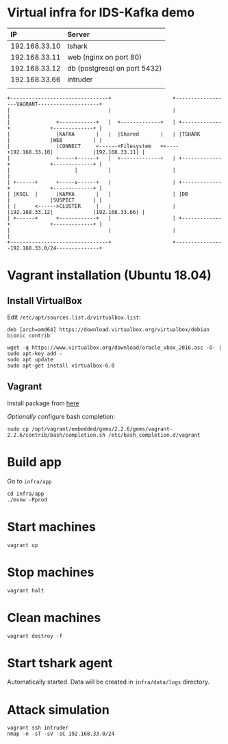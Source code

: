 # Virtual infra for IDS-Kafka demo

| IP            | Server                       |
|:--------------|:-----------------------------|
| 192.168.33.10 | tshark                       |
| 192.168.33.11 | web (nginx on port 80)       |
| 192.168.33.12 | db (postgresql on port 5432) |
| 192.168.33.66 | intruder                     |
|               |                              |

```
+--------------------------------+                    +------------------VAGRANT--------------------+
|                                |                    |                                             |
|               +------------+   |  +-------------+   | +-------------+             +-------------+ |
|               |KAFKA       |   |  |Shared       |   | |TSHARK       |             |WEB          | |
|               |CONNECT     <------+Filesystem   +<----+192.168.33.10|             |192.168.33.11| |
|               +-----+------+   |  +-------------+   | +-------------+             +-------------+ |
|                     |          |                    |                                             |
| +------+      +-----v------+   |                    | +-------------+             +-------------+ |
| |KSQL  |      |KAFKA       |   |                    | |DB           |             |SUSPECT      | |
| |      <------>CLUSTER     |   |                    | |192.168.33.12|             |192.168.33.66| |
| +------+      +------------+   |                    | +-------------+             +-------------+ |
|                                |                    |                                             |
+--------------------------------+                    +----------------192.168.33.0/24--------------+
```

# Vagrant installation (Ubuntu 18.04)

## Install VirtualBox

Edit `/etc/apt/sources.list.d/virtualbox.list`:
```
deb [arch=amd64] https://download.virtualbox.org/virtualbox/debian bionic contrib
```

```
wget -q https://www.virtualbox.org/download/oracle_vbox_2016.asc -O- | sudo apt-key add -
sudo apt update
sudo apt-get install virtualbox-6.0
```

## Vagrant

Install package from [here](https://releases.hashicorp.com/vagrant/2.2.6/vagrant_2.2.6_x86_64.deb)

*Optionally* configure bash completion:

```
sudo cp /opt/vagrant/embedded/gems/2.2.6/gems/vagrant-2.2.6/contrib/bash/completion.sh /etc/bash_completion.d/vagrant
```


# Build app

Go to `infra/app`
```
cd infra/app
./mvnw -Pprod
```

# Start machines

```
vagrant up
```

# Stop machines

```
vagrant halt
```

# Clean machines

```
vagrant destroy -f
```

# Start tshark agent

Automatically started.
Data will be created in `infra/data/logs` directory.

# Attack simulation

```
vagrant ssh intruder
nmap -n -sT -sV -sC 192.168.33.0/24
```
